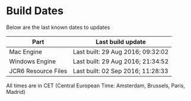 # Build Dates

Below are the last known dates to updates

Part | Last build update
-----|-----
Mac Engine | Last built: 29 Aug 2016; 09:32:02
Windows Engine | Last built: 29 Aug 2016; 21:34:52
JCR6 Resource Files | Last built: 02 Sep 2016; 11:28:33
All times are in CET (Central European Time: Amsterdam, Brussels, Paris, Madrid)



